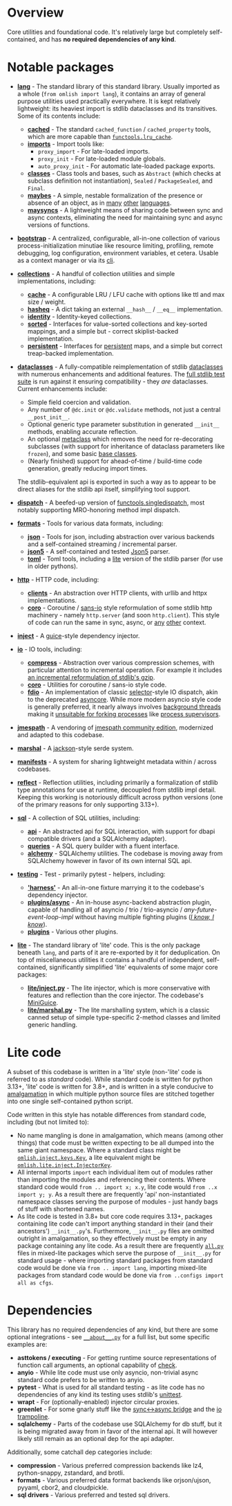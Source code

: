 # Overview

Core utilities and foundational code. It's relatively large but completely self-contained, and has **no required
dependencies of any kind**.

# Notable packages

- **[lang](https://github.com/wrmsr/omlish/blob/master/omlish/lang)** - The standard library of this standard library.
  Usually imported as a whole (`from omlish import lang`), it contains an array of general purpose utilities used
  practically everywhere. It is kept relatively lightweight: its heaviest import is stdlib dataclasses and its
  transitives. Some of its contents include:

  - **[cached](https://github.com/wrmsr/omlish/blob/master/omlish/lang/cached)** - The standard `cached_function` /
    `cached_property` tools, which are more capable than
    [`functools.lru_cache`](https://docs.python.org/3/library/functools.html#functools.lru_cache).
  - **[imports](https://github.com/wrmsr/omlish/blob/master/omlish/lang/imports.py)** - Import tools like:
    - `proxy_import` - For late-loaded imports.
    - `proxy_init` - For late-loaded module globals.
    - `auto_proxy_init` - For automatic late-loaded package exports.
  - **[classes](https://github.com/wrmsr/omlish/blob/master/omlish/lang/classes)** - Class tools and bases, such as
    `Abstract` (which checks at subclass definition not instantiation), `Sealed` / `PackageSealed`, and `Final`.
  - **[maybes](https://github.com/wrmsr/omlish/blob/master/omlish/lite/maybes.py)** - A simple, nestable formalization
    of the presence or absence of an object, as in [many](https://en.cppreference.com/w/cpp/utility/optional)
    [other](https://docs.oracle.com/javase/8/docs/api/java/util/Optional.html)
    [languages](https://doc.rust-lang.org/std/option/).
  - **[maysyncs](https://github.com/wrmsr/omlish/blob/master/omlish/lite/maysyncs.py)** - A lightweight means of sharing
    code between sync and async contexts, eliminating the need for maintaining sync and async versions of functions.

- **[bootstrap](https://github.com/wrmsr/omlish/blob/master/omlish/bootstrap)** - A centralized, configurable,
  all-in-one collection of various process-initialization minutiae like resource limiting, profiling, remote debugging,
  log configuration, environment variables, et cetera. Usable as a context manager or via its
  [cli](https://github.com/wrmsr/omlish/blob/master/omlish/bootstrap/main.py).

- **[collections](https://github.com/wrmsr/omlish/blob/master/omlish/collections)** - A handful of collection utilities
  and simple implementations, including:

  - **[cache](https://github.com/wrmsr/omlish/blob/master/omlish/collections/cache)** - A configurable LRU / LFU cache
    with options like ttl and  max size / weight.
  - **[hasheq](https://github.com/wrmsr/omlish/blob/master/omlish/collections/hasheq.py)** - A dict taking an external
    `__hash__` / `__eq__` implementation.
  - **[identity](https://github.com/wrmsr/omlish/blob/master/omlish/collections/identity.py)** - Identity-keyed
    collections.
  - **[sorted](https://github.com/wrmsr/omlish/blob/master/omlish/collections/sorted)** - Interfaces for value-sorted
    collections and key-sorted mappings, and a simple but - correct skiplist-backed implementation.
  - **[persistent](https://github.com/wrmsr/omlish/blob/master/omlish/collections/persistent)** - Interfaces for
    [persistent](https://en.wikipedia.org/wiki/Persistent_data_structure) maps, and a simple but correct treap-backed
    implementation.

- **[dataclasses](https://github.com/wrmsr/omlish/blob/master/omlish/dataclasses)** - A fully-compatible
  reimplementation of stdlib [dataclasses](https://docs.python.org/3/library/dataclasses.html) with numerous
  enhancements and additional features. The
  [full stdlib test suite](https://github.com/wrmsr/omlish/blob/master/omlish/dataclasses/tests/cpython) is run against
  it ensuring compatibility - they *are* dataclasses. Current enhancements include:

  - Simple field coercion and validation.
  - Any number of `@dc.init` or `@dc.validate` methods, not just a central `__post_init__`.
  - Optional generic type parameter substitution in generated `__init__` methods, enabling accurate reflection.
  - An optional [metaclass](https://github.com/wrmsr/omlish/blob/master/omlish/dataclasses/metaclass) which removes the
    need for re-decorating subclasses (with support for inheritance of dataclass parameters like `frozen`), and some
    basic [base classes](https://github.com/wrmsr/omlish/blob/master/omlish/dataclasses/metaclass/bases.py).
  - (Nearly finished) support for ahead-of-time / build-time code generation, greatly reducing import times.

  The stdlib-equivalent api is exported in such a way as to appear to be direct aliases for the stdlib api itself,
  simplifying tool support.

- **[dispatch](https://github.com/wrmsr/omlish/blob/master/omlish/dispatch)** - A beefed-up version of
  [functools.singledispatch](https://docs.python.org/3/library/functools.html#functools.singledispatch), most notably
  supporting MRO-honoring method impl dispatch.

- **[formats](https://github.com/wrmsr/omlish/blob/master/omlish/formats)** - Tools for various data formats, including:

  - **[json](https://github.com/wrmsr/omlish/blob/master/omlish/formats/json)** - Tools for json, including abstraction
    over various backends and a self-contained streaming / incremental parser.
  - **[json5](https://github.com/wrmsr/omlish/blob/master/omlish/formats/json5)** - A self-contained and tested
    [Json5](https://json5.org/) parser.
  - **[toml](https://github.com/wrmsr/omlish/blob/master/omlish/formats/toml)** - Toml tools, including a
    [lite](#lite-code) version of the stdlib parser (for use in older pythons).

- **[http](https://github.com/wrmsr/omlish/blob/master/omlish/http)** - HTTP code, including:

  - **[clients](https://github.com/wrmsr/omlish/blob/master/omlish/http/clients)** - An abstraction over HTTP clients,
    with urllib and httpx implementations.
  - **[coro](https://github.com/wrmsr/omlish/blob/master/omlish/http/coro)** - Coroutine /
    [sans-io](https://sans-io.readthedocs.io/) style reformulation of some stdlib http machinery - namely `http.server`
    (and soon `http.client`). This style of code can run the same in sync, async, or
    [any](https://docs.python.org/3/library/selectors.html)
    [other](https://github.com/wrmsr/omlish/blob/master/omlish/asyncs/bluelet) context.

- **[inject](https://github.com/wrmsr/omlish/blob/master/omlish/inject)** - A
  [guice](https://github.com/google/guice)-style dependency injector.

- **[io](https://github.com/wrmsr/omlish/blob/master/omlish/io)** - IO tools, including:

  - **[compress](https://github.com/wrmsr/omlish/blob/master/omlish/io/compress)** - Abstraction over various
    compression schemes, with particular attention to incremental operation. For example it includes
    [an incremental reformulation of stdlib's gzip](https://github.com/wrmsr/omlish/blob/master/omlish/io/compress/gzip.py).
  - **[coro](https://github.com/wrmsr/omlish/blob/master/omlish/io/coro)** - Utilities for coroutine / sans-io style
    code.
  - **[fdio](https://github.com/wrmsr/omlish/blob/master/omlish/io/fdio)** - An implementation of classic
    [selector](https://docs.python.org/3/library/selectors.html)-style IO dispatch, akin to the deprecated
    [asyncore](https://docs.python.org/3.11/library/asyncore.html). While more modern asyncio style code is generally
    preferred, it nearly always involves
    [background threads](https://github.com/python/cpython/blob/95d9dea1c4ed1b1de80074b74301cee0b38d5541/Lib/asyncio/unix_events.py#L1349)
    making it [unsuitable for forking processes](https://rachelbythebay.com/w/2011/06/07/forked/) like
    [process supervisors](https://github.com/wrmsr/omlish/blob/master/ominfra/supervisor).

- **[jmespath](https://github.com/wrmsr/omlish/blob/master/omlish/specs/jmespath)** - A vendoring of
  [jmespath community edition](https://github.com/jmespath-community/python-jmespath), modernized and adapted to this
  codebase.

- **[marshal](https://github.com/wrmsr/omlish/blob/master/omlish/marshal)** - A
  [jackson](https://github.com/FasterXML/jackson)-style serde system.

- **[manifests](https://github.com/wrmsr/omlish/blob/master/omlish/manifests)** - A system for sharing lightweight
  metadata within / across codebases.

- **[reflect](https://github.com/wrmsr/omlish/blob/master/omlish/reflect)** - Reflection utilities, including primarily
  a formalization of stdlib type annotations for use at runtime, decoupled from stdlib impl detail. Keeping this working
  is notoriously difficult across python versions (one of the primary reasons for only supporting 3.13+).

- **[sql](https://github.com/wrmsr/omlish/blob/master/omlish/sql)** - A collection of SQL utilities, including:

  - **[api](https://github.com/wrmsr/omlish/blob/master/omlish/sql/api)** - An abstracted api for SQL interaction, with
    support for dbapi compatible drivers (and a SQLAlchemy adapter).
  - **[queries](https://github.com/wrmsr/omlish/blob/master/omlish/sql/queries)** - A SQL query builder with a fluent
    interface.
  - **[alchemy](https://github.com/wrmsr/omlish/blob/master/omlish/sql/alchemy)** - SQLAlchemy utilities. The codebase
    is moving away from SQLAlchemy however in favor of its own internal SQL api.

- **[testing](https://github.com/wrmsr/omlish/blob/master/omlish/testing)** - Test - primarily pytest - helpers,
  including:

  - **['harness'](https://github.com/wrmsr/omlish/blob/master/omlish/testing/pytest/inject/harness.py)** - An all-in-one
    fixture marrying it to the codebase's dependency injector.
  - **[plugins/async](https://github.com/wrmsr/omlish/blob/master/omlish/testing/pytest/plugins/asyncs)** - An in-house
    async-backend abstraction plugin, capable of handling all of asyncio / trio / trio-asyncio /
    *any-future-event-loop-impl* without having multiple fighting plugins (*[I know, I know](https://xkcd.com/927/)*).
  - **[plugins](https://github.com/wrmsr/omlish/blob/master/omlish/testing/pytest/plugins)** - Various other plugins.

- **[lite](https://github.com/wrmsr/omlish/blob/master/omlish/lite)** - The standard library of 'lite' code. This is the
  only package beneath `lang`, and parts of it are re-exported by it for deduplication. On top of miscellaneous
  utilities it contains a handful of independent, self-contained, significantly simplified 'lite' equivalents of some
  major core packages:

  - **[lite/inject.py](https://github.com/wrmsr/omlish/blob/master/omlish/lite/inject.py)** - The lite injector, which
    is more conservative with features and reflection than the core injector. The codebase's
    [MiniGuice](https://github.com/google/guice/commit/70248eafa90cd70a68b293763e53f6aec656e73c).
  - **[lite/marshal.py](https://github.com/wrmsr/omlish/blob/master/omlish/lite/marshal.py)** - The lite marshalling
    system, which is a classic canned setup of simple type-specific 2-method classes and limited generic handling.

# Lite code

A subset of this codebase is written in a 'lite' style (non-'lite' code is referred to as *standard* code). While
standard code is written for python 3.13+, 'lite' code is written for 3.8+, and is written in a style conducive to
[amalgamation](https://github.com/wrmsr/omlish/blob/master/omdev#amalgamation) in which multiple python source files are
stitched together into one single self-contained python script.

Code written in this style has notable differences from standard code, including (but not limited to):

- No name mangling is done in amalgamation, which means (among other things) that code must be written expecting to be
  all dumped into the same giant namespace. Where a standard class might be
  [`omlish.inject.keys.Key`](https://github.com/wrmsr/omlish/blob/master/omlish/inject/keys.py), a lite equivalent might
  be [`omlish.lite.inject.InjectorKey`](https://github.com/wrmsr/omlish/blob/master/omlish/lite/inject.py).
- All internal imports `import` each individual item out of modules rather than importing the modules and referencing
  their contents. Where standard code would `from .. import x; x.y`, lite code would `from ..x import y; y`. As a result
  there are frequently 'api' non-instantiated namespace classes serving the purpose of modules - just handy bags of
  stuff with shortened names.
- As lite code is tested in 3.8+ but core code requires 3.13+, packages containing lite code can't import anything
  standard in their (and their ancestors') `__init__.py`'s. Furthermore, `__init__.py` files are omitted outright in
  amalgamation, so they effectively must be empty in any package containing any lite code. As a result there are
  frequently [`all.py`](https://github.com/wrmsr/omlish/blob/master/omlish/configs/all.py) files in mixed-lite packages
  which serve the purpose of `__init__.py` for standard usage - where importing standard packages from standard code
  would be done via `from .. import lang`, importing mixed-lite packages from standard code would be done via
  `from ..configs import all as cfgs`.

# Dependencies

This library has no required dependencies of any kind, but there are some optional integrations - see
[`__about__.py`](https://github.com/wrmsr/omlish/blob/master/omlish/__about__.py) for a full list, but some specific
examples are:

- **asttokens / executing** - For getting runtime source representations of function call arguments, an optional
  capability of [check](https://github.com/wrmsr/omlish/blob/master/omlish/check.py).
- **anyio** - While lite code must use only asyncio, non-trivial async standard code prefers to be written to anyio.
- **pytest** - What is used for all standard testing - as lite code has no dependencies of any kind its testing uses
  stdlib's [unittest](https://docs.python.org/3/library/unittest.html).
- **wrapt** - For (optionally-enabled) injector circular proxies.
- **greenlet** - For some gnarly stuff like the
  [sync<->async bridge](https://github.com/wrmsr/omlish/blob/master/omlish/asyncs/bridge.py) and the
  [io trampoline](https://github.com/wrmsr/omlish/blob/master/omlish/io/trampoline.py).
- **sqlalchemy** - Parts of the codebase use SQLAlchemy for db stuff, but it is being migrated away from in favor of the
  internal api. It will however likely still remain as an optional dep for the api adapter.

Additionally, some catchall dep categories include:

- **compression** - Various preferred compression backends like lz4, python-snappy, zstandard, and brotli.
- **formats** - Various preferred data format backends like orjson/ujson, pyyaml, cbor2, and cloudpickle.
- **sql drivers** - Various preferred and tested sql drivers.
